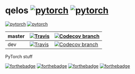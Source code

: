 # qelos [![pytorch](https://img.shields.io/badge/made%20with-pytorch-orange.svg?style=flat-square)](https://img.shields.io/badge/made%20with-pytorch-orange.svg?style=flat-square) [![pytorch](https://img.shields.io/badge/made%20with-python-green.svg?style=flat-square)](https://img.shields.io/badge/made%20with-python-green.svg?style=flat-square)


[![pytorch](https://img.shields.io/badge/has-seq2seq-blue.svg?style=flat-square)]()
[![pytorch](https://img.shields.io/badge/has-GAN-blue.svg?style=flat-square)]()


| master | [![Travis](https://img.shields.io/travis/lukovnikov/qelos.svg?branch=dev&style=flat-square)](https://travis-ci.org/lukovnikov/qelos)   | [![Codecov branch](https://img.shields.io/codecov/c/github/lukovnikov/qelos/master.svg?style=flat-square)](https://codecov.io/gh/lukovnikov/qelos/branch/master/graph/badge.svg)  |
|--------|---|---|
| dev    | [![Travis](https://img.shields.io/travis/lukovnikov/qelos.svg?branch=dev&style=flat-square)](https://travis-ci.org/lukovnikov/qelos)  | [![Codecov branch](https://img.shields.io/codecov/c/github/lukovnikov/qelos/master.svg?style=flat-square)](https://codecov.io/gh/lukovnikov/qelos/branch/dev/graph/badge.svg)  |


PyTorch stuff



[![forthebadge](http://forthebadge.com/images/badges/built-with-love.svg)](http://forthebadge.com)
[![forthebadge](http://forthebadge.com/images/badges/gluten-free.svg)](http://forthebadge.com)
[![forthebadge](http://forthebadge.com/images/badges/no-ragrets.svg)](http://forthebadge.com)
[![forthebadge](http://forthebadge.com/images/badges/winter-is-coming.svg)](http://forthebadge.com)

